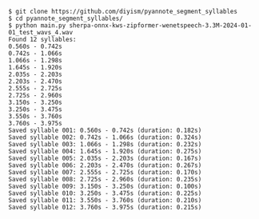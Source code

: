     $ git clone https://github.com/diyism/pyannote_segment_syllables
    $ cd pyannote_segment_syllables/
    $ python main.py sherpa-onnx-kws-zipformer-wenetspeech-3.3M-2024-01-01_test_wavs_4.wav
    Found 12 syllables:
    0.560s - 0.742s
    0.742s - 1.066s
    1.066s - 1.298s
    1.645s - 1.920s
    2.035s - 2.203s
    2.203s - 2.470s
    2.555s - 2.725s
    2.725s - 2.960s
    3.150s - 3.250s
    3.250s - 3.475s
    3.550s - 3.760s
    3.760s - 3.975s
    Saved syllable 001: 0.560s - 0.742s (duration: 0.182s)
    Saved syllable 002: 0.742s - 1.066s (duration: 0.324s)
    Saved syllable 003: 1.066s - 1.298s (duration: 0.232s)
    Saved syllable 004: 1.645s - 1.920s (duration: 0.275s)
    Saved syllable 005: 2.035s - 2.203s (duration: 0.167s)
    Saved syllable 006: 2.203s - 2.470s (duration: 0.267s)
    Saved syllable 007: 2.555s - 2.725s (duration: 0.170s)
    Saved syllable 008: 2.725s - 2.960s (duration: 0.235s)
    Saved syllable 009: 3.150s - 3.250s (duration: 0.100s)
    Saved syllable 010: 3.250s - 3.475s (duration: 0.225s)
    Saved syllable 011: 3.550s - 3.760s (duration: 0.210s)
    Saved syllable 012: 3.760s - 3.975s (duration: 0.215s)
